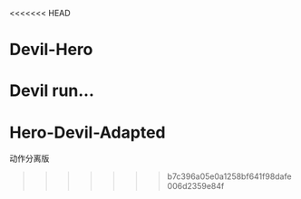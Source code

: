 <<<<<<< HEAD
# Devil-Hero
Devil run...
=======
# Hero-Devil-Adapted
动作分离版
>>>>>>> b7c396a05e0a1258bf641f98dafe006d2359e84f
